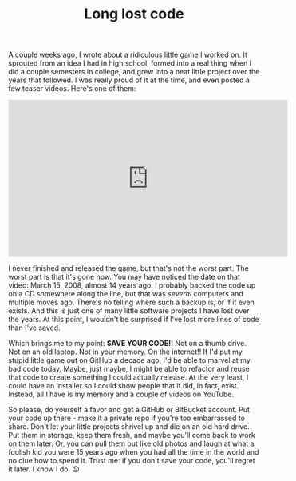 ﻿---
title: "Long lost code"
# subtitle: 
snippet: "I never finished and released the game, but that's not the worst part.  The worst part is that it's gone now."
# tags: 
# image: 
---

A couple weeks ago, I wrote about a ridiculous little game I worked on.  It sprouted from an idea I had in high school,
formed into a real thing when I did a couple semesters in college, and grew into a neat little project over the years 
that followed.  I was really proud of it at the time, and even posted a few teaser videos.  Here's one of them:

<iframe width="560" height="315" src="https://www.youtube.com/embed/JDTsHyOMXE8" title="YouTube video player" frameborder="0" allow="accelerometer; autoplay; clipboard-write; encrypted-media; gyroscope; picture-in-picture" allowfullscreen></iframe>

I never finished and released the game, but that's not the worst part.  The worst part is that it's gone now.  You may
have noticed the date on that video: March 15, 2008, almost 14 years ago.  I probably backed the code up on a CD 
somewhere along the line, but that was *several* computers and multiple moves ago.  There's no telling where such a 
backup is, or if it even exists.  And this is just one of many little software projects I have lost over the years. 
At this point, I wouldn't be surprised if I've lost more lines of code than I've saved.

Which brings me to my point: **SAVE YOUR CODE!!**  Not on a thumb drive.  Not on an old laptop.  Not in your memory. 
On the internet!!  If I'd put my stupid little game out on GitHub a decade ago, I'd be able to marvel at my bad code 
today.  Maybe, just maybe, I might be able to refactor and reuse that code to create something I could actually 
release.  At the very least, I could have an installer so I could show people that it did, in fact, exist.  Instead,
all I have is my memory and a couple of videos on YouTube.

So please, do yourself a favor and get a GitHub or BitBucket account.  Put your code up there - make it a private repo
if you're too embarrassed to share.  Don't let your little projects shrivel up and die on an old hard drive.  Put them
in storage, keep them fresh, and maybe you'll come back to work on them later.  Or, you can pull them out like old 
photos and laugh at what a foolish kid you were 15 years ago when you had all the time in the world and no clue how to
spend it.  Trust me: if you don't save your code, you'll regret it later.  I know I do. 😞

